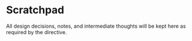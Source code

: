# Scratchpad

All design decisions, notes, and intermediate thoughts will be kept here as required by the directive.
